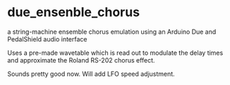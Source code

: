 
# due_ensenble_chorus
a string-machine ensemble chorus emulation using an Arduino Due and PedalShield audio interface

Uses a pre-made wavetable which is read out to modulate the delay times and approximate the Roland RS-202 chorus effect.

Sounds pretty good now. Will add LFO speed adjustment.
